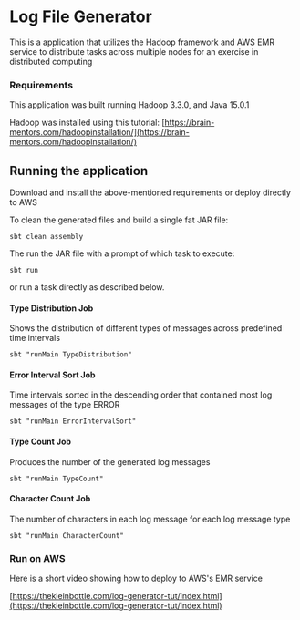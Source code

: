 
# Log File Generator

This is a application that utilizes the Hadoop framework and AWS EMR service to distribute tasks
across multiple nodes for an exercise in distributed computing

### Requirements

This application was built running Hadoop 3.3.0, and Java 15.0.1

Hadoop was installed using this tutorial:
[https://brain-mentors.com/hadoopinstallation/](https://brain-mentors.com/hadoopinstallation/)

## Running the application

Download and install the above-mentioned requirements or deploy directly to AWS

To clean the generated files and build a single fat JAR file: 

`sbt clean assembly`

The run the JAR file with a prompt of which task to execute:

`sbt run`

or run a task directly as described below.

#### Type Distribution Job

Shows the distribution of different types of messages across predefined time intervals

`sbt "runMain TypeDistribution"`

#### Error Interval Sort Job

Time intervals sorted in the descending order that contained most log messages of the type ERROR

`sbt "runMain ErrorIntervalSort"`

#### Type Count Job

Produces the number of the generated log messages

`sbt "runMain TypeCount"`

#### Character Count Job

The number of characters in each log message for each log message type

`sbt "runMain CharacterCount"`

### Run on AWS 

Here is a short video showing how to deploy to AWS's EMR service

[https://thekleinbottle.com/log-generator-tut/index.html](https://thekleinbottle.com/log-generator-tut/index.html)


